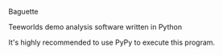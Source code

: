 Baguette

Teeworlds demo analysis software written in Python


It's highly recommended to use PyPy to execute this program.